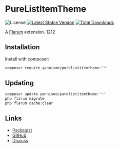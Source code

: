 # PureListItemTheme

![License](https://img.shields.io/badge/license-CECILL-B-blue.svg) [![Latest Stable Version](https://img.shields.io/packagist/v/yannisme/purelistitemtheme.svg)](https://packagist.org/packages/yannisme/purelistitemtheme) [![Total Downloads](https://img.shields.io/packagist/dt/yannisme/purelistitemtheme.svg)](https://packagist.org/packages/yannisme/purelistitemtheme)

A [Flarum](http://flarum.org) extension. 1212

## Installation

Install with composer:

```sh
composer require yannisme/purelistitemtheme:"*"
```

## Updating

```sh
composer update yannisme/purelistitemtheme:"*"
php flarum migrate
php flarum cache:clear
```

## Links

- [Packagist](https://packagist.org/packages/yannisme/purelistitemtheme)
- [GitHub](https://github.com/yannisme/purelistitemtheme)
- [Discuss](https://discuss.flarum.org/d/PUT_DISCUSS_SLUG_HERE)
